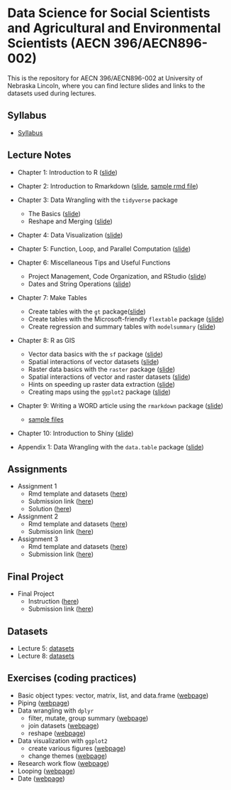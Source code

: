 
# Data Science for Social Scientists and Agricultural and Environmental Scientists (AECN 396/AECN896-002)

This is the repository for AECN 396/AECN896-002 at University of Nebraska Lincoln, where you can find lecture slides and links to the datasets used during lectures.

## Syllabus

+ [Syllabus](https://tmieno2.github.io/AECN-Data-Science-R/Syllabus/2023/syllabus_2023.pdf)

## Lecture Notes

+ Chapter 1: Introduction to R ([slide](https://tmieno2.github.io/AECN-Data-Science-R/Chapter-1-Introduction/Introduction.html))
+ Chapter 2: Introduction to Rmarkdown ([slide](https://tmieno2.github.io/AECN-Data-Science-R/Chapter-2-Rmarkdown/Rmarkdown_x.html), [sample rmd file](https://tmieno2.github.io/AECN-Data-Science-R/Chapter-2-Rmarkdown/sample_rmd.Rmd))
+ Chapter 3: Data Wrangling with the `tidyverse` package 
  - The Basics ([slide](https://tmieno2.github.io/AECN-Data-Science-R/Chapter-3-DataWrangling/data_wrangling_basics_x.html))
  - Reshape and Merging ([slide](https://tmieno2.github.io/AECN-Data-Science-R/Chapter-3-DataWrangling/data_wrangling_reshape_merge_x.html))
+ Chapter 4: Data Visualization ([slide](https://tmieno2.github.io/AECN-Data-Science-R/Chapter-4-DataVisualization/data_visualization_x.html))
+ Chapter 5: Function, Loop, and Parallel Computation ([slide](https://tmieno2.github.io/AECN-Data-Science-R/Chapter-5-Functions-Loop-Parallel/function_loop_parallel_x.html))
+ Chapter 6: Miscellaneous Tips and Useful Functions
    * Project Management, Code Organization, and RStudio  ([slide](https://tmieno2.github.io/AECN-Data-Science-R/Chapter-6-HowCodeProject/code_project_RStudio_x.html))
    * Dates and String Operations  ([slide](https://tmieno2.github.io/AECN-Data-Science-R/Chapter-6-Miscellaneous/misc_x.html))
+ Chapter 7: Make Tables 
    * Create tables with the `gt` package([slide](https://tmieno2.github.io/AECN-Data-Science-R/Chapter-7-MakeTable_gt/make_table_gt_x.html))
    * Create tables with the Microsoft-friendly `flextable` package ([slide](https://tmieno2.github.io/AECN-Data-Science-R/Chapter-7-MakeTable_flextable/make_table_flextable_x.html))
    * Create regression and summary tables with `modelsummary` ([slide](https://tmieno2.github.io/AECN-Data-Science-R/Chapter-7-MakeTable_modelsummary/modelsummary_x.html))
+ Chapter 8: R as GIS
    * Vector data basics with the `sf` package ([slide](https://tmieno2.github.io/AECN-Data-Science-R/Chapter-8-SpatialData/r_as_GIS_vector_basics_x.html))
    * Spatial interactions of vector datasets ([slide](https://tmieno2.github.io/AECN-Data-Science-R/Chapter-8-SpatialData/r_as_GIS_vector_interaction_x.html))
    * Raster data basics with the `raster` package ([slide](https://tmieno2.github.io/AECN-Data-Science-R/Chapter-8-SpatialData/r_as_GIS_raster_basics_x.html))
    * Spatial interactions of vector and raster datasets ([slide](https://tmieno2.github.io/AECN-Data-Science-R/Chapter-8-SpatialData/r_as_GIS_vector_raster_interaction_x.html))
    * Hints on speeding up raster data extraction ([slide](https://tmieno2.github.io/AECN-Data-Science-R/Chapter-8-SpatialData/r_as_GIS_speed_x.html))
    * Creating maps using the `ggplot2` package ([slide](https://tmieno2.github.io/AECN-Data-Science-R/Chapter-8-SpatialData/r_as_GIS_map_x.html))
+ Chapter 9: Writing a WORD article using the `rmarkdown` package ([slide](https://tmieno2.github.io/AECN-Data-Science-R/Chapter-9-WritingArticle/write_article_with_rmd_x.html))
    * [sample files](https://www.dropbox.com/sh/7dccenk0f03v7sq/AADTO0UpSjuD4y3T4KDyTQgia?dl=0)

+ Chapter 10: Introduction to Shiny ([slide](https://tmieno2.github.io/AECN-Data-Science-R/Chapter-10-Shiny/shiny_x.html))

+ Appendix 1: Data Wrangling with the `data.table` package ([slide](https://tmieno2.github.io/AECN-Data-Science-R/data.table/data.table_x.html))

## Assignments

+ Assignment 1
    * Rmd template and datasets ([here](https://www.dropbox.com/sh/3zmqx3n5flazmbx/AABTkPt1U0enh1wDkysDFXZYa?dl=0))
    * Submission link ([here](https://www.dropbox.com/request/RJ72YQjh4XZ4ZrcbPbaw))
    * Solution ([here](https://www.dropbox.com/scl/fi/4qqomrud3grmr3ypw6fk8/Assignment-1-gen.Rmd?rlkey=d63ewu85d6o99vx44srqqlgbt&dl=0))
+ Assignment 2
    * Rmd template and datasets ([here](https://www.dropbox.com/sh/1r5k6p5vcdlk5dx/AAAZxa9e427cXaz1Jw6sE8nNa?dl=0))
    * Submission link ([here](https://www.dropbox.com/request/4kpFrPyezSheeIyA5PXo))
+ Assignment 3
    * Rmd template and datasets ([here](https://www.dropbox.com/scl/fo/p27sphr6ies6u55313ipb/h?rlkey=20rsdjlshz8cz0k96qpcmcf2g&dl=0))
    * Submission link ([here](https://www.dropbox.com/request/kqNUZ347GNoTW3MZXAvn))

## Final Project

+ Final Project 
    * Instruction ([here](https://tmieno2.github.io/AECN-Data-Science-R/FinalProject/final_project_x.html))
    * Submission link ([here](https://www.dropbox.com/request/4rH7feLQSlJkoJBlNJy3))

## Datasets

+ Lecture 5: [datasets](https://www.dropbox.com/sh/tonqm6wiu72t5m7/AABZEwq2UZlq0s4RxZLKzq3Ya?dl=0)
+ Lecture 8: [datasets](https://www.dropbox.com/sh/mn7yk7baru0pm4e/AADDfjIHcWpxACamPh3NVGI4a?dl=0)

## Exercises (coding practices)

+ Basic object types: vector, matrix, list, and data.frame ([webpage](https://tmieno2.github.io/AECN-Data-Science-R/Exercises/basic_objects_creation_extraction.html))
+ Piping ([webpage](https://tmieno2.github.io/AECN-Data-Science-R/Exercises/piping.html))
+ Data wrangling with `dplyr`
  + filter, mutate, group summary ([webpage](https://tmieno2.github.io/AECN-Data-Science-R/Exercises/data_wrangling_dplyr.html))
  + join datasets ([webpage](https://tmieno2.github.io/AECN-Data-Science-R/Exercises/data_merging.html))
  + reshape ([webpage](https://tmieno2.github.io/AECN-Data-Science-R/Exercises/reshape.html))
+ Data visualization with `ggplot2` 
  + create various figures ([webpage](https://tmieno2.github.io/AECN-Data-Science-R/Exercises/ggplot2.html))
  + change themes ([webpage](https://tmieno2.github.io/AECN-Data-Science-R/Exercises/practice_theme.html))
+ Research work flow ([webpage](https://tmieno2.github.io/AECN-Data-Science-R/Exercises/research_work_flow.html))
+ Looping ([webpage](https://tmieno2.github.io/AECN-Data-Science-R/Exercises/loop.html))
+ Date ([webpage](https://tmieno2.github.io/AECN-Data-Science-R/Exercises/date.html))